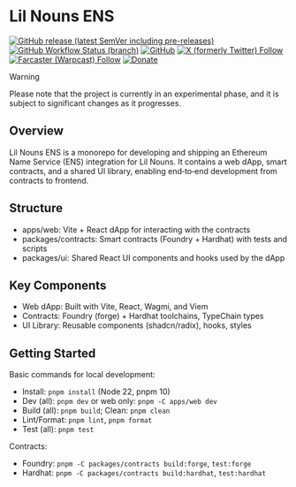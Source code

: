
# Lil Nouns ENS

[![GitHub release (latest SemVer including pre-releases)](https://img.shields.io/github/v/release/lilnouns/lilnouns-ens?include_prereleases)](https://github.com/lilnouns/lilnouns-ens/releases)
[![GitHub Workflow Status (branch)](https://img.shields.io/github/actions/workflow/status/lilnouns/lilnouns-ens/build.yml)](https://github.com/lilnouns/lilnouns-ens/actions/workflows/build.yml)
[![GitHub](https://img.shields.io/github/license/lilnouns/lilnouns-ens)](https://github.com/lilnouns/lilnouns-ens/blob/master/LICENSE)
[![X (formerly Twitter) Follow](https://img.shields.io/badge/follow-%40nekofar-ffffff?logo=x&style=flat)](https://x.com/nekofar)
[![Farcaster (Warpcast) Follow](https://img.shields.io/badge/follow-%40nekofar-855DCD.svg?logo=farcaster&logoColor=f5f5f5&style=flat)](https://warpcast.com/nekofar)
[![Donate](https://img.shields.io/badge/donate-nekofar.crypto-a2b9bc?logo=ethereum&logoColor=f5f5f5)](https://ud.me/nekofar.crypto)

> [!WARNING]
> Please note that the project is currently in an experimental phase, and it is subject to significant changes as it
> progresses.

## Overview

Lil Nouns ENS is a monorepo for developing and shipping an Ethereum Name Service (ENS) integration for Lil Nouns. It contains a web dApp, smart contracts, and a shared UI library, enabling end‑to‑end development from contracts to frontend.

## Structure

- apps/web: Vite + React dApp for interacting with the contracts
- packages/contracts: Smart contracts (Foundry + Hardhat) with tests and scripts
- packages/ui: Shared React UI components and hooks used by the dApp

## Key Components

- Web dApp: Built with Vite, React, Wagmi, and Viem
- Contracts: Foundry (forge) + Hardhat toolchains, TypeChain types
- UI Library: Reusable components (shadcn/radix), hooks, styles

## Getting Started

Basic commands for local development:

- Install: `pnpm install` (Node 22, pnpm 10)
- Dev (all): `pnpm dev` or web only: `pnpm -C apps/web dev`
- Build (all): `pnpm build`; Clean: `pnpm clean`
- Lint/Format: `pnpm lint`, `pnpm format`
- Test (all): `pnpm test`

Contracts:

- Foundry: `pnpm -C packages/contracts build:forge`, `test:forge`
- Hardhat: `pnpm -C packages/contracts build:hardhat`, `test:hardhat`
